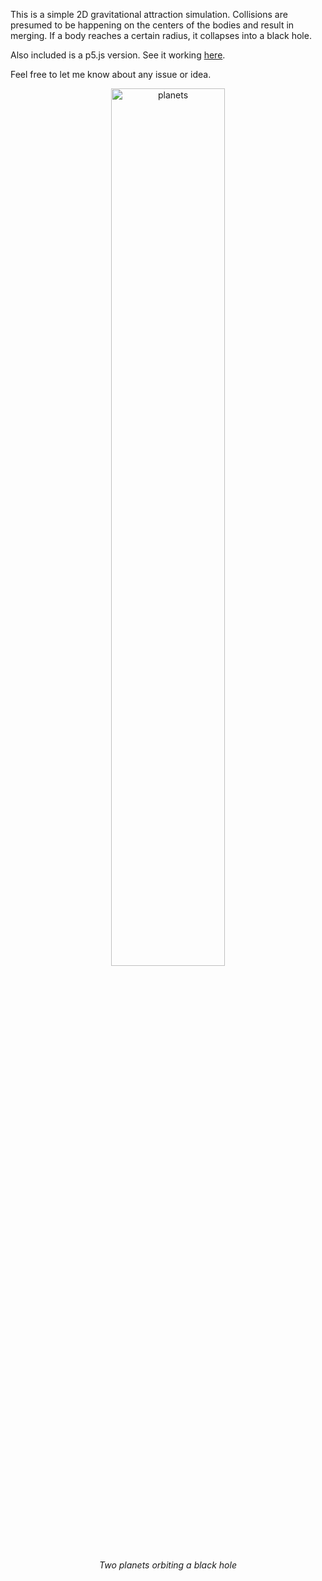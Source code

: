 This is a simple 2D gravitational attraction simulation. Collisions are presumed to be happening on the centers of the bodies and result in merging. If a body reaches a certain radius, it collapses into a black hole.

Also included is a p5.js version. See it working <a href ="https://flighty.xyz/planets">here</a>.

Feel free to let me know about any issue or idea.

<p align="center"><img src="https://flighty.xyz/planets/screenshot.png" alt="planets" width="60%"></p>
<p align="center"><i>Two planets orbiting a black hole</i></p>
